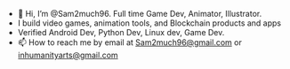 - 👋 Hi, I’m @Sam2much96. Full time Game Dev, Animator, Illustrator.
- I build video games, animation tools, and Blockchain products and apps
- Verified Android Dev, Python Dev, Linux dev, Game Dev. 
- 📫 How to reach me by email at Sam2much96@gmail.com or inhumanityarts@gmail.com

<!---
Sam2much96/Sam2much96 is a ✨ special ✨ repository because its `README.md` (this file) appears on your GitHub profile.
You can click the Preview link to take a look at your changes.
--->
